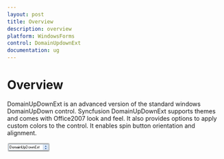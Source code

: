 ```yaml
---
layout: post
title: Overview
description: overview
platform: WindowsForms
control: DomainUpdownExt 
documentation: ug
---
```

# Overview

DomainUpDownExt is an advanced version of the standard windows DomainUpDown control. Syncfusion DomainUpDownExt supports themes and comes with Office2007 look and feel. It also provides options to apply custom colors to the control. It enables spin button orientation and alignment.

![](DomainUpdownExt_images/Overview_img419.png)

